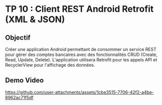 # TP 10 : Client REST Android Retrofit (XML & JSON)

## Objectif

Créer une application Android permettant de consommer un service REST pour gérer des comptes bancaires avec des fonctionnalités CRUD (Create, Read, Update, Delete). L'application utilisera Retrofit pour les appels API et RecyclerView pour l'affichage des données.

## Demo Video

https://github.com/user-attachments/assets/1cbe3515-7706-42f2-a4be-8962ac71f5df


